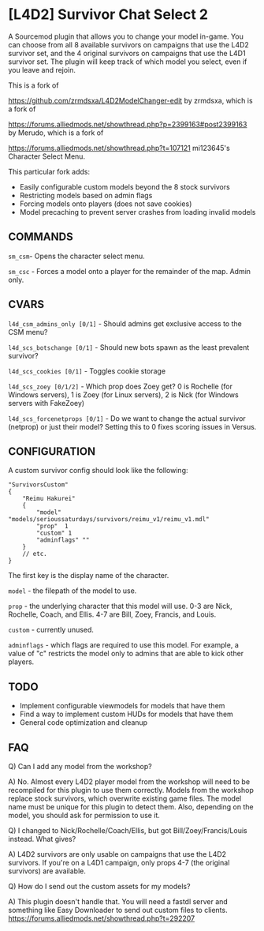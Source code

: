 # [L4D2] Survivor Chat Select 2

A Sourcemod plugin that allows you to change your model in-game. You can choose from all 8 available survivors on campaigns that use the L4D2 survivor set, and the 4 original survivors on campaigns that use the L4D1 survivor set.  The plugin will keep track of which model you select, even if you leave and rejoin.

This is a fork of
 
https://github.com/zrmdsxa/L4D2ModelChanger-edit by zrmdsxa, which is a fork of 

https://forums.alliedmods.net/showthread.php?p=2399163#post2399163 by Merudo, which is a fork of 

https://forums.alliedmods.net/showthread.php?t=107121 mi123645's Character Select Menu.

This particular fork adds:

- Easily configurable custom models beyond the 8 stock survivors
- Restricting models based on admin flags
- Forcing models onto players (does not save cookies)
- Model precaching to prevent server crashes from loading invalid models

## COMMANDS

`sm_csm`- Opens the character select menu.

`sm_csc` - Forces a model onto a player for the remainder of the map. Admin only. 

## CVARS

`l4d_csm_admins_only [0/1]` - Should admins get exclusive access to the CSM menu?

`l4d_scs_botschange [0/1]` - Should new bots spawn as the least prevalent survivor?

`l4d_scs_cookies [0/1]` - Toggles cookie storage

`l4d_scs_zoey [0/1/2]` - Which prop does Zoey get? 0 is Rochelle (for Windows servers), 1 is Zoey (for Linux servers), 2 is Nick (for Windows servers with FakeZoey)

`l4d_scs_forcenetprops [0/1]` - Do we want to change the actual survivor (netprop) or just their model? Setting this to 0 fixes scoring issues in Versus.

## CONFIGURATION

A custom survivor config should look like the following:

```
"SurvivorsCustom"
{
	"Reimu Hakurei"
	{
		"model" "models/serioussaturdays/survivors/reimu_v1/reimu_v1.mdl"
		"prop"	1
		"custom" 1
		"adminflags" ""
	}
	// etc.
}
```

The first key is the display name of the character.

`model` - the filepath of the model to use. 

`prop` - the underlying character that this model will use. 0-3 are Nick, Rochelle, Coach, and Ellis. 4-7 are Bill, Zoey, Francis, and Louis.

`custom` - currently unused.

`adminflags` - which flags are required to use this model. For example, a value of "c" restricts the model only to admins that are able to kick other players.

## TODO

- Implement configurable viewmodels for models that have them
- Find a way to implement custom HUDs for models that have them
- General code optimization and cleanup

## FAQ

Q) Can I add any model from the workshop?

A) No. Almost every L4D2 player model from the workshop will need to be recompiled for this plugin to use them correctly. Models from the workshop replace stock survivors, which overwrite existing game files. The model name must be unique for this plugin to detect them. Also, depending on the model, you should ask for permission to use it.


Q) I changed to Nick/Rochelle/Coach/Ellis, but got Bill/Zoey/Francis/Louis instead. What gives?

A) L4D2 survivors are only usable on campaigns that use the L4D2 survivors. If you're on a L4D1 campaign, only props 4-7 (the original survivors) are available.


Q) How do I send out the custom assets for my models?

A) This plugin doesn't handle that. You will need a fastdl server and something like Easy Downloader to send out custom files to clients.
https://forums.alliedmods.net/showthread.php?t=292207
